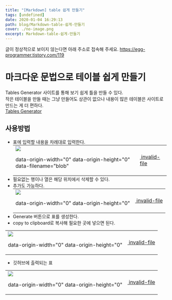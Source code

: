 ```yaml
---
title: "[Markdown] table 쉽게 만들기"
tags: [undefined]
date: 2020-01-04 16:29:13
path: blog/Markdown-table-쉽게-만들기
cover: ./no-image.png
excerpt: Markdown-table-쉽게-만들기
---
```

글이 정상적으로 보이지 않는다면 아래 주소로 접속해 주세요.
https://egg-programmer.tistory.com/119
# 마크다운 문법으로 테이블 쉽게 만들기

Tables Generator 사이트를 통해 보기 쉽게 틀을 만들 수 있다.  
작은 테이블을 만들 때는 그냥 만들어도 상관이 없으나 내용이 많은 테이블은 사이트로 만드는 게 더 편하다.  
[Tables Generator](https://www.tablesgenerator.com/markdown_tables)

## 사용방법

<ul><li>표에 입력할 내용을 차례대로 입력한다.<br/><div class="imageblock dual" style="text-align: center;"><table border="0" cellpadding="0" cellspacing="5" style="margin: 0 auto;"><tr><td><img src="http://kage.tistory.com/image/E"/><p class="cap1">data-origin-width="0" data-origin-height="0" data-filename="blob"</p></td><td><a href="https://egg-programmer.tistory.com/attachment/"><img alt="" src="https://t1.daumcdn.net/tistory_admin/assets/blog/20200615170305/blogs/image/extension/unknown.gif?_version_=20200615170305" style="vertical-align: middle;"> invalid-file</img></a></td></tr></table></div></li><li>필요없는 행이나 열은 해당 위치에서 삭제할 수 있다.</li><li>추가도 가능하다.<br/><div class="imageblock dual" style="text-align: center;"><table border="0" cellpadding="0" cellspacing="5" style="margin: 0 auto;"><tr><td><img src="http://cfs.tistory.com/attach/3366738/kage@bQ9IwW/btqAQOrJd4X/cLC9fRcPj0OfLPhPWK4Zck/img.png"/><p class="cap1">data-origin-width="0" data-origin-height="0"</p></td><td><a href="https://egg-programmer.tistory.com/attachment/"><img alt="" src="https://t1.daumcdn.net/tistory_admin/assets/blog/20200615170305/blogs/image/extension/unknown.gif?_version_=20200615170305" style="vertical-align: middle;"> invalid-file</img></a></td></tr></table></div></li><li>Generate 버튼으로 표를 생성한다.</li><li>copy to clipboard로 복사해 필요한 곳에 넣으면 된다.</li></ul>

<div class="imageblock dual" style="text-align: center;"><table border="0" cellpadding="0" cellspacing="5" style="margin: 0 auto;"><tr><td><img src="http://cfs.tistory.com/attach/3366738/kage@bBPYVS/btqARhAexC3/T7Eti2TLYeRCG3r985jZQk/img.png"/><p class="cap1">data-origin-width="0" data-origin-height="0"</p></td><td><a href="https://egg-programmer.tistory.com/attachment/"><img alt="" src="https://t1.daumcdn.net/tistory_admin/assets/blog/20200615170305/blogs/image/extension/unknown.gif?_version_=20200615170305" style="vertical-align: middle;"> invalid-file</img></a></td></tr></table></div>

*   깃허브에 출력되는 표

<div class="imageblock dual" style="text-align: center;"><table border="0" cellpadding="0" cellspacing="5" style="margin: 0 auto;"><tr><td><img src="http://cfs.tistory.com/attach/3366738/kage@dySVLP/btqARyV0G1b/FbjrSccq7sqF7FhEL10Rk1/img.png"/><p class="cap1">data-origin-width="0" data-origin-height="0"</p></td><td><a href="https://egg-programmer.tistory.com/attachment/"><img alt="" src="https://t1.daumcdn.net/tistory_admin/assets/blog/20200615170305/blogs/image/extension/unknown.gif?_version_=20200615170305" style="vertical-align: middle;"> invalid-file</img></a></td></tr></table></div>